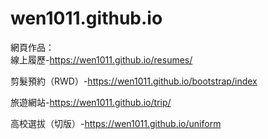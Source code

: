 # wen1011.github.io
網頁作品：<br>
線上履歷-https://wen1011.github.io/resumes/

剪髮預約（RWD）-https://wen1011.github.io/bootstrap/index

旅遊網站-https://wen1011.github.io/trip/

高校選拔（切版）-https://wen1011.github.io/uniform


